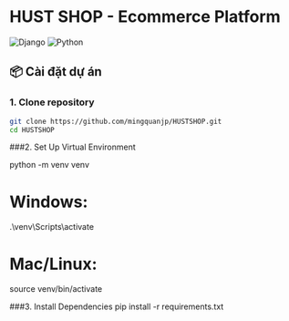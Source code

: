 # HUST SHOP - Ecommerce Platform

![Django](https://img.shields.io/badge/Django-3.2-green)
![Python](https://img.shields.io/badge/Python-3.8+-blue)

## 📦 Cài đặt dự án

### 1. Clone repository
```bash
git clone https://github.com/mingquanjp/HUSTSHOP.git
cd HUSTSHOP
```

###2. Set Up Virtual Environment

python -m venv venv
# Windows:
.\venv\Scripts\activate
# Mac/Linux:
source venv/bin/activate

###3. Install Dependencies
pip install -r requirements.txt

